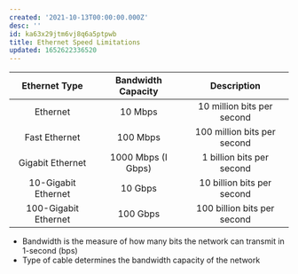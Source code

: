 ```yaml
---
created: '2021-10-13T00:00:00.000Z'
desc: ''
id: ka63x29jtm6vj8q6a5ptpwb
title: Ethernet Speed Limitations
updated: 1652622336520
---
```

   
<table>   
<thead>   
<tr class="header">   
<th style="text-align: center;">Ethernet Type</th>   
<th style="text-align: center;">Bandwidth Capacity</th>   
<th style="text-align: center;">Description</th>   
</tr>   
</thead>   
<tbody>   
<tr class="odd">   
<td style="text-align: center;">Ethernet</td>   
<td style="text-align: center;">10 Mbps</td>   
<td style="text-align: center;">10 million bits per second</td>   
</tr>   
<tr class="even">   
<td style="text-align: center;">Fast Ethernet</td>   
<td style="text-align: center;">100 Mbps</td>   
<td style="text-align: center;">100 million bits per second</td>   
</tr>   
<tr class="odd">   
<td style="text-align: center;">Gigabit Ethernet</td>   
<td style="text-align: center;">1000 Mbps (I Gbps)</td>   
<td style="text-align: center;">1 billion bits per second</td>   
</tr>   
<tr class="even">   
<td style="text-align: center;">10-Gigabit Ethernet</td>   
<td style="text-align: center;">10 Gbps</td>   
<td style="text-align: center;">10 billion bits per second</td>   
</tr>   
<tr class="odd">   
<td style="text-align: center;">100-Gigabit Ethernet</td>   
<td style="text-align: center;">100 Gbps</td>   
<td style="text-align: center;">100 billion bits per second</td>   
</tr>   
</tbody>   
</table>   
   
   
- Bandwidth is the measure of how many bits the network can transmit in 1-second (bps)   
- Type of cable determines the bandwidth capacity of the network